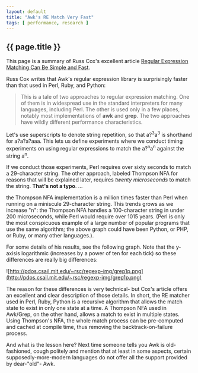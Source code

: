 ```yaml
---
layout: default
title: "Awk's RE Match Very Fast"
tags: [ performance, research ]
---
```


## {{ page.title }}

This page is a summary of Russ Cox's excellent article [Regular Expression Matching Can Be Simple and Fast](http://swtch.com/~rsc/regexp/regexp1.html).

Russ Cox writes that Awk's regular expression library is surprisingly faster
than that used in Perl, Ruby, and Python:
> This is a tale of two approaches to regular expression matching. One of them is in widespread use in the standard interpreters for many languages, including Perl. The other is used only in a few places, notably most implementations of **awk** and **grep**. The two approaches have wildly different performance characteristics.

Let's use superscripts to denote string repetition, so that
a?<sup>3</sup>a<sup>3</sup> is shorthand for a?a?a?aaa.
This lets us define experiments where we conduct timing experiments on using
regular expressions to match the a?<sup>n</sup>a<sup>n</sup> against the
string a<sup>n</sup>.

If we conduct those experiments, Perl requires over sixty seconds to match a
29-character string. The other approach, labeled Thompson NFA for reasons
that will be explained later, requires *twenty microseconds* to match the
string. **That's not a typo**. ...

the Thompson NFA implementation is a million times faster than Perl when
running on a miniscule 29-character string.
This  trends grows as we increase "n": the Thompson NFA handles a 100-character
string in under 200 microseconds, while Perl would require over 1015 years.
(Perl is only the most conspicuous example of a large number of popular
programs that use the same algorithm; the above graph could have been Python,
or PHP, or Ruby, or many other languages.).

For some details of his results, see the following graph. Note that the
y-axisis logarithmic (increases by a power of ten for each tick) so these
differences are really big differences:

![http://pdos.csail.mit.edu/~rsc/regexp-img/grep1p.png](http://pdos.csail.mit.edu/~rsc/regexp-img/grep1p.png)

The reason for these differences is very technical- but Cox's article offers
an excellent and clear description of those details.
In short, the RE matcher used in Perl, Ruby, Python is a recursive algorithm
that allows the match state to exist in only one state at a time.
A Thompson NFA used in Awk/Grep, on the other hand, allows a match to exist
in multiple states. Using Thompson's NFA, the whole match process can be
pre-computed and cached at compile time, thus removing the
backtrack-on-failure process.

And what is the lesson here? Next time someone tells you Awk is old-fashioned,
cough politely and mention that at least in some aspects, certain
supposedly-more-modern languages do not offer all the support provided
by dear-"old"- Awk.
